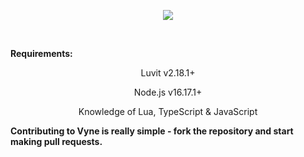 <p align="center">
    <img src="https://i.ibb.co/py56mbd/text-1663966555825.png">
</p><br/>

<b align="center">Requirements:</b><br />
<p align="center">Luvit v2.18.1+</p>
<p align="center">Node.js v16.17.1+</p>
<p align="center">Knowledge of Lua, TypeScript & JavaScript</p>

<b>Contributing to Vyne is really simple - fork the repository and start making pull requests.</b>
